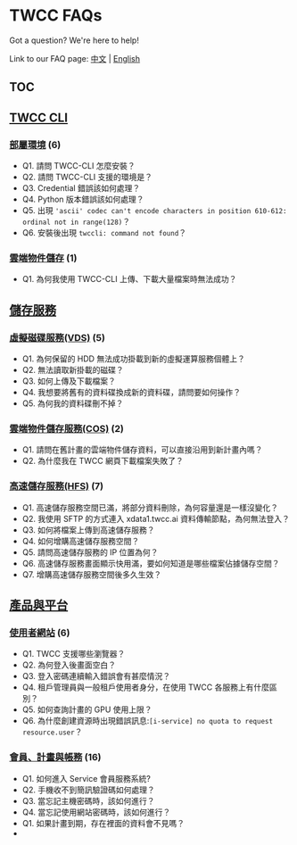 # TWCC FAQs

Got a question? We're here to help!

Link to our FAQ page: 
[中文](https://man.twcc.ai/@twccdocs/faq-zh) | [English](https://man.twcc.ai/@twccdocs/faq-en)

## TOC

## [TWCC CLI](TWCC%20CLI)
### [部屬環境](TWCC%20CLI/部屬環境.md) (6) 
- Q1. 請問 TWCC-CLI 怎麼安裝？
- Q2. 請問 TWCC-CLI 支援的環境是？
- Q3. Credential 錯誤該如何處理？
- Q4. Python 版本錯誤該如何處理？
- Q5. 出現 `'ascii' codec can't encode characters in position 610-612: ordinal not in range(128)`？
- Q6. 安裝後出現 `twccli: command not found`？
### [雲端物件儲存](TWCC%20CLI/雲端物件儲存.md) (1) 
- Q1. 為何我使用 TWCC-CLI 上傳、下載大量檔案時無法成功？
## [儲存服務](儲存服務)
### [虛擬磁碟服務(VDS)](儲存服務/虛擬磁碟服務(VDS).md) (5) 
- Q1. 為何保留的 HDD 無法成功掛載到新的虛擬運算服務個體上？
- Q2. 無法讀取新掛載的磁碟？
- Q3. 如何上傳及下載檔案？
- Q4. 我想要將舊有的資料碟換成新的資料碟，請問要如何操作？
- Q5. 為何我的資料碟刪不掉？
### [雲端物件儲存服務(COS)](儲存服務/雲端物件儲存服務(COS).md) (2) 
- Q1. 請問在舊計畫的雲端物件儲存資料，可以直接沿用到新計畫內嗎？
- Q2. 為什麼我在 TWCC 網頁下載檔案失敗了？
### [高速儲存服務(HFS)](儲存服務/高速儲存服務(HFS).md) (7) 
- Q1. 高速儲存服務空間已滿，將部分資料刪除，為何容量還是一樣沒變化？
- Q2. 我使用 SFTP 的方式連入 xdata1.twcc.ai 資料傳輸節點，為何無法登入？
- Q3. 如何將檔案上傳到高速儲存服務？
- Q4. 如何增購高速儲存服務空間？
- Q5. 請問高速儲存服務的 IP 位置為何？
- Q6. 高速儲存服務畫面顯示快用滿，要如何知道是哪些檔案佔據儲存空間？
- Q7. 增購高速儲存服務空間後多久生效？
## [產品與平台](產品與平台)
### [使用者網站](產品與平台/使用者網站.md) (6) 
- Q1. TWCC 支援哪些瀏覽器？
- Q2. 為何登入後畫面空白？
- Q3. 登入密碼連續輸入錯誤會有甚麼情況？
- Q4. 租戶管理員與一般租戶使用者身分，在使用 TWCC 各服務上有什麼區別？
- Q5. 如何查詢計畫的 GPU 使用上限？
- Q6. 為什麼創建資源時出現錯誤訊息:`[i-service] no quota to request resource.user`？
### [會員、計畫與帳務](產品與平台/會員、計畫與帳務.md) (16) 
- Q1. 如何進入 Service 會員服務系統?
- Q2. 手機收不到簡訊驗證碼如何處理？
- Q3. 當忘記主機密碼時，該如何進行？
- Q4. 當忘記使用網站密碼時，該如何進行？
- Q1. 如果計畫到期，存在裡面的資料會不見嗎？
- <!-- Q1. 提報科技部專題研究計畫時，如何編列國網中心電腦使用費經費？
- Q2. 開立發票時，品名該填什麼？
- Q3. 如何取得需求報價單？
- Q4. 下訂所需購買的額度後，可否先使用計算資源再付款？
- Q5. 當「截止使用日期」已到期，仍有剩餘額度，是否可移轉至其他計畫使用？
- Q6. 購買額度訂購的流程？
- Q7. 如何進行錢包的管理？
- Q8. 如何查詢目前已使用及剩餘的額度？
- Q9. 如何計算額度用量？
- Q10. 如何查詢計畫下成員的額度用量紀錄？
- Q11. 如何查詢某個計算工作用量紀錄？
### [產品概觀](產品與平台/產品概觀.md) (4) 
- Q1. 容器運算 (CCS)、虛擬運算 (VCS) 及高速運算 (HPC) 有什麼不同？
- Q2. 高速儲存服務 (HFS)、虛擬磁碟服務 (VDS) 及雲端物件儲存服務 (COS) 有什麼不同？
- Q3. 容器運算 (CCS) 跟虛擬運算 (VCS) 使用上分別適用於那些情境？
- Q4. TWCC 資訊安全相關認證與機制？
## [網路與安全服務](網路與安全服務)
### [基礎虛擬防火牆](網路與安全服務/基礎虛擬防火牆.md) (1) 
- Q1. 為什麼防火牆裡面的規則沒有作用？
### [虛擬網路](網路與安全服務/虛擬網路.md) (1) 
- Q1. 在建虛擬運算服務的時候要選填虛擬網路才能建立，但無法去建立虛擬網路？
## [運算服務](運算服務)
### [台灣杉二號(命令列介面)(TWNIA2)](運算服務/台灣杉二號(命令列介面)(TWNIA2).md) (16) 
- Q1. 請問如何登入台灣杉二號(命令列介面)？
- Q2. SSH 連線至 TWCC 上的資源 CCS、VCS 和 HPC 有哪些可使用的的開源軟體？
- Q3. 半年前登入過台灣杉二號 (命令列介面)，而最近想使用時卻無法成功登入?
- Q1. 台灣杉二號 (命令列介面) 是否可使用跨節點的運算？
- Q2. 使用跨節點運算，節點是系統自動選取或需手動選取？
- Q3. 為什麼我執行任務索取多個 CPU 資源會發生錯誤？
- Q1. 請問在台灣杉二號 (命令列介面) 如何部屬環境執行我的程式？
- Q2. 可以協助我安裝套件嗎？
- Q3. 排程系統 Slurm 是什麼？
- Q4. 是否可以在台灣杉二號上安裝 Rclone 軟體同步工具？
- Q5. 台灣杉二號有支援 Nvidia 的 CUDA 運算架構嗎?
- Q6. 為什麼有些套件在開發型容器可以使用，但在台灣杉二號不能，兩者不是共用高速儲存空間 (HFS) 嗎?
- Q1. 登入後發現 /home/$USER 沒什麼檔案是正常的嗎？
- Q2. 計畫到期後儲存在台灣杉二號的檔案會刪除嗎？
- Q1. 請問台灣杉二號的登入節點 IP 位置為何？
- Q1. 使用台灣杉二號時出現此錯誤訊息`QOSMaxSubmitJobPerUserLimit Error`？
### [容器運算服務(CCS)](運算服務/容器運算服務(CCS).md) (48) 
- Q1. 怎麼使用超級電腦？
- Q2. 如何開始使用容器？
- Q3. 容器與高速運算該如何選擇？
- Q1. 如何登入容器？
- Q2. SSH 連線至 TWCC 上的資源 CCS、VCS 和 HPC 有哪些可使用的的開源軟體？
- Q3. 開發型容器 SSH 連線時顯示 `Permission denied`？
- Q4. 無法連線 Jupyter Notebook 時如何處理？
- Q1. 如何暫停容器？
- Q2. 我要如何將容器還原至初始狀態？
- Q3. 不同容器中的環境是否也不同？
- Q1. 如何使用 8 張 GPU 以上的資源？
- Q2. 如何知道容器配置的 GPU 數量？
- Q3. 在程式執行時，如何知道 GPU 使用情況？
- Q4. 為何無法使用容器內的 GPU？
- Q5. 建立容器時基本設定中，為何有共享記憶體？
- Q6. 如何知道程式運行時的記憶體用量？
- Q7. 開發型容器監控頁面中，「記憶體用量」與「GPU 記憶體用量」的差異？
- Q1. 目前容器支援多少種計算環境？
- Q2. 如何確認容器映像檔中包了什麼套件及其版本？
- Q3. 為何我刪除容器後再重新建立容器，新容器內仍存在舊容器上的套件？
- Q4. 安裝套件時發生錯誤訊息 `Permission denied` 如何處理？
- Q5. 在容器中如何安裝 cuDNN？
- Q6. 容器中有哪些內建的套件管理工具？
- Q7. 安裝套件時發生 `Unable to change to /home/主機帳號 - chdir (13: Permission denied)` 如何處理？
- Q1. 如何將檔案上傳至容器，或從容器下載？
- Q2. 為何切換成 root 無法存取自己的 /home 與 /work？
- Q3. 要如何分享 /home 與 /work 的資料給其他同計畫使用者？
- Q4. 如何設定自動化將容器內資料回傳 local 端？
- Q5. 以 Matlab 映像檔建立的容器為何無法存取 /home 及 /work？
- Q6. 能否將共享記憶體當硬碟空間使用？
- Q7. 為何 Jupyter Notebook 無法寫入檔案？
- Q8. 為何 Jupyter Notebook 儲存檔案失敗？
- Q9. 如何上傳檔案到 Jupyter Notebook？
- Q10. 如何於容器內與雲端物件儲存間傳輸檔案？
- Q1. 容器的 Port 範圍是什麼？
- Q1. 容器複本如何下載？
- Q1. 執行程式時發現 I/O 緩慢？
- Q2. 程式執行時效能不如預期？
- Q3. 程式執行時發現比 local 端還慢？
- Q1. 程式執行時顯示 `insufficient shared memory`？
- Q2. 程式執行時顯示 `bus error`？
- Q3. 程式執行時發生有些 library 無法載入 (`Could not load dynamic library...`)？
- Q4. 為何 `sudo  apt  update` 產生 `Unable  to  change  to  /home/wistron1/ -chdir  (13:  Permission  denied)`？
- Q5. 為何使用 Jupyter Notebook 時，右上角顯示 `kernel busy`？
- Q1. 如何從容器轉移至台灣杉二號(命令列介面)進行訓練運算？
- Q2. 我可以建立一個容器給其他人用嗎？
- Q3. 如何切換成容器的 root 身份？
- Q4. 容器是一建立就開始收費，還是開始跑程式才收費？
### [虛擬運算服務(VCS)](運算服務/虛擬運算服務(VCS).md) (27) 
- Q1. SSH 連線至 TWCC 上的資源 CCS、VCS 和 HPC 有哪些可使用的的開源軟體？
- Q2. 欲使用虛擬運算個體架設服務，卻無法連入？
- Q3. 用快照所建立的虛擬運算個體無法連線進入作業該怎麼處理？
- Q4. 對網路卡設定進行更改，導致無法連線該怎麼處理？
- Q5. SSH 連線個體速度有點慢該如何解決？
- Q6. 如何使用帳號密碼連線 Linux 個體？
- Q7. SSH 連線虛擬運算個體時，出現錯誤訊息```WARNING: REMOTE HOST IDENTIFICATION HAS CHANGED!```該如何排除？
- Q1. 建立虛擬運算個體失敗該怎麼處理？
- Q2. 忘記 Windows 虛擬運算個體登入密碼該怎麼處理？
- Q3. 遺失 Linux 虛擬運算個體的金鑰該怎麼處理？
- Q1. 如何調整已建立好的虛擬運算個體規格？
- Q2. 為什麼我在建立虛擬運算個體時，母錢包與子錢包皆有額度，卻出現`計畫資源已用盡，無法創建資源`的訊息？
- Q3. 請問要如何知道虛擬運算服務個體網路流量狀態？
- Q4. 請問該如何取得 GPU 資源？
- Q1. 虛擬運算服務是否支援 SMTP？
- Q2. 對虛擬運算個體安裝套件或進行更新，出現`E: Could not get lock /var/lib/apt/lists/lock`該如何解決？
- Q1. 虛擬運算服務個體是否可直接掛載雲端物件儲存 (COS)？
- Q2. 如何將虛擬運算中資料定期備份至雲端物件儲存 (COS)？
- Q3. 如果把超過 100GB 的映像檔輸入虛擬運算服務個體，會有什麼影響？
- Q4.如何將虛擬運算個體內的資料下載至本機？
- Q5.如何將本機內的資料上傳至虛擬運算個體？
- Q1. 虛擬運算個體建立後為何無法連線網路？
- Q2. 如何開啟虛擬運算個體非預設埠進行服務？
- Q1. 如何讓 Auto scaling 擴展出的個體，符合我需求的環境？
- Q1. 映像檔建立的時間需要多久？
- Q2. 如何節省映像檔建立的時間？
- Q3. 如何使虛擬運算個體進行自動快照？

